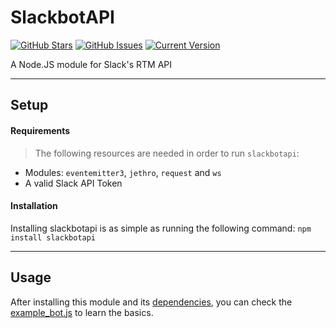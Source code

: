SlackbotAPI
============
[![GitHub Stars](https://img.shields.io/github/stars/xBytez/slackbotapi.svg?style=flat-square)](https://github.com/xBytez/slackbotapi/stargazers)
[![GitHub Issues](https://img.shields.io/github/issues/xBytez/slackbotapi.svg?style=flat-square)](https://github.com/xBytez/slackbotapi/issues)
[![Current Version](https://img.shields.io/badge/version-1.3.2-green.svg?style=flat-square)](https://github.com/xBytez/slackbotapi)

A Node.JS module for Slack's RTM API

---

## Setup

#### Requirements
>The following resources are needed in order to run `slackbotapi`:

 * Modules: `eventemitter3`, `jethro`, `request` and `ws`
 * A valid Slack API Token

#### Installation
Installing slackbotapi is as simple as running the following command:
```npm install slackbotapi```

---

## Usage
After installing this module and its [dependencies](#Requirements), you can check the [example_bot.js](https://github.com/xBytez/slackbotapi/blob/master/example_bot.js) to learn the basics.
